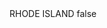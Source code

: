<?xml version="1.0" encoding="UTF-8"?>
<CustomMetadata xmlns="http://soap.sforce.com/2006/04/metadata">
    <label>RHODE ISLAND</label>
    <protected>false</protected>
</CustomMetadata>

